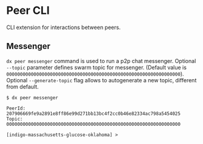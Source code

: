 # Peer CLI

CLI extension for interactions between peers.

## Messenger

`dx peer messenger` command is used to run a p2p chat messenger.
Optional `--topic` parameter defines swarm topic for messenger. (Default value is `0000000000000000000000000000000000000000000000000000000000000000`).
Optional `--generate-topic` flag allows to autogenerate a new topic, different from default.

```
$ dx peer messenger

PeerId: 207906669fe9a2891e8ff86e99d271bb13bc4f2cc0b46e82334ac798a5454025
Topic: 0000000000000000000000000000000000000000000000000000000000000000

[indigo-massachusetts-glucose-oklahoma] >
```
